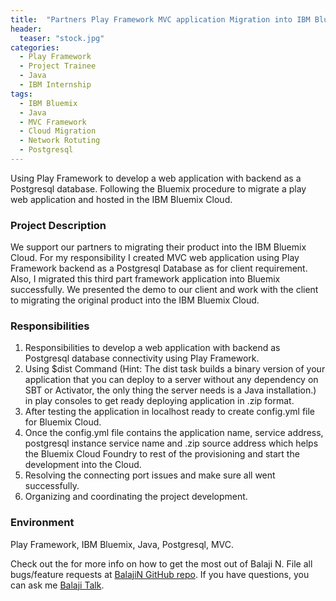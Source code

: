 ```yaml
---
title:  "Partners Play Framework MVC application Migration into IBM Bluemix Cloud"
header:
  teaser: "stock.jpg"
categories: 
  - Play Framework
  - Project Trainee
  - Java
  - IBM Internship
tags:
  - IBM Bluemix
  - Java
  - MVC Framework
  - Cloud Migration 
  - Network Rotuting
  - Postgresql
---
```


Using Play Framework to develop a web application with backend as a Postgresql database. Following the Bluemix procedure to migrate a play web application and hosted in the IBM Bluemix Cloud.

### Project Description
We support our partners to migrating their product into the IBM Bluemix Cloud. For my responsibility I created MVC web application using Play Framework backend as a Postgresql Database as for client requirement. Also, I migrated this third part framework application into Bluemix successfully. We presented the demo to our client and work with the client to migrating the original product into the IBM Bluemix Cloud.    

### Responsibilities
   1. Responsibilities to develop a web application with backend as Postgresql database connectivity using Play Framework. 
   2. Using $dist Command (Hint: The dist task builds a binary version of your application that you can deploy to a server without any dependency on SBT or Activator, the only thing the server needs is a Java installation.) in play consoles to get ready deploying application in .zip format.
   3. After testing the application in localhost ready to create config.yml file for Bluemix Cloud.
   4. Once the config.yml file contains the application name, service address, postgresql instance service name and .zip source address which helps the Bluemix Cloud Foundry to rest of the provisioning and start the development into the Cloud.
   5. Resolving the connecting port issues and make sure all went successfully.
   6. Organizing and coordinating the project development. 


### Environment 
Play Framework, IBM Bluemix, Java, Postgresql, MVC.

Check out the for more info on how to get the most out of Balaji N. File all bugs/feature requests at [BalajiN GitHub repo][Balajin-gh]. If you have questions, you can ask me [Balaji Talk][BalajiN-talk].

[Balajin-gh]:   https://github.com/balajincse
[BalajiN-talk]: mailto:balajincse@outlook.com
